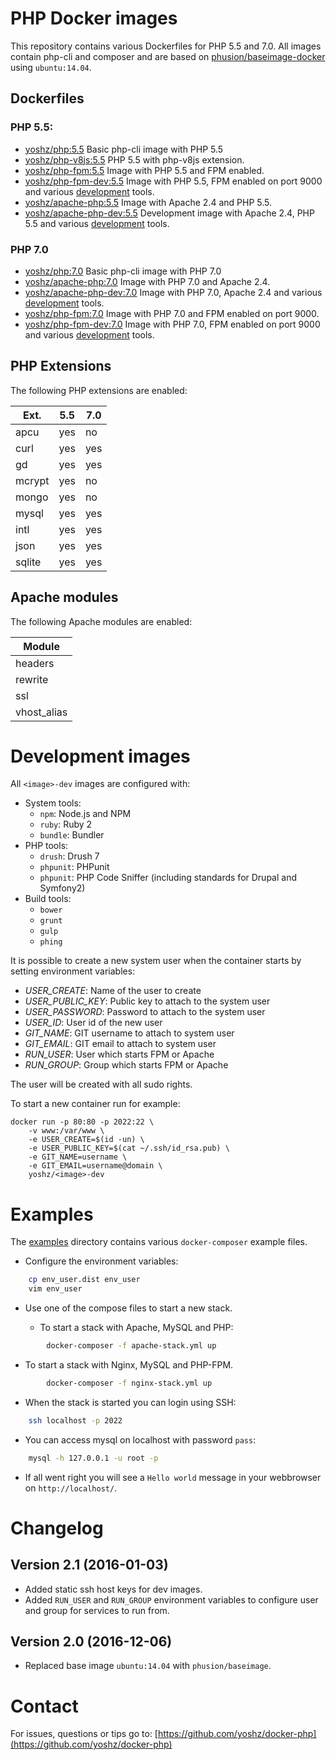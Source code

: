 PHP Docker images
=================

This repository contains various Dockerfiles for PHP 5.5 and 7.0.
All images contain php-cli and composer and are based on [phusion/baseimage-docker](https://hub.docker.com/r/phusion/baseimage/) using `ubuntu:14.04`.

Dockerfiles
-----------

### PHP 5.5:
* [yoshz/php:5.5](5.5/php) Basic php-cli image with PHP 5.5
* [yoshz/php-v8js:5.5](5.5/php-v8js) PHP 5.5 with php-v8js extension.
* [yoshz/php-fpm:5.5](5.5/php-fpm) Image with PHP 5.5 and FPM enabled.
* [yoshz/php-fpm-dev:5.5](5.5/php-fpm-dev) Image with PHP 5.5, FPM enabled on port 9000 and various [development](#Development) tools.
* [yoshz/apache-php:5.5](5.5/apache-php) Image with Apache 2.4 and PHP 5.5.
* [yoshz/apache-php-dev:5.5](5.5/apache-php-dev) Development image with Apache 2.4, PHP 5.5 and various [development](#Development) tools.

### PHP 7.0
* [yoshz/php:7.0](7.0/php) Basic php-cli image with PHP 7.0
* [yoshz/apache-php:7.0](7.0/apache-php) Image with PHP 7.0 and Apache 2.4.
* [yoshz/apache-php-dev:7.0](7.0/apache-php-dev) Image with PHP 7.0, Apache 2.4 and various [development](#Development) tools.
* [yoshz/php-fpm:7.0](7.0/php-fpm) Image with PHP 7.0 and FPM enabled on port 9000.
* [yoshz/php-fpm-dev:7.0](7.0/php-fpm-dev) Image with PHP 7.0, FPM enabled on port 9000 and various [development](#Development) tools.

PHP Extensions
--------------

The following PHP extensions are enabled:

| Ext.     | 5.5     | 7.0
|----------|---------|---------
| apcu     | yes     | no
| curl     | yes     | yes
| gd       | yes     | yes
| mcrypt   | yes     | no
| mongo    | yes     | no
| mysql    | yes     | yes
| intl     | yes     | yes
| json     | yes     | yes
| sqlite   | yes     | yes

Apache modules
--------------

The following Apache modules are enabled:

| Module
|--------------
| headers
| rewrite
| ssl
| vhost_alias


Development images
==================

All `<image>-dev` images are configured with:

* System tools:
  * `npm`: Node.js and NPM
  * `ruby`: Ruby 2
  * `bundle`: Bundler
* PHP tools:
  * `drush`: Drush 7
  * `phpunit`: PHPunit
  * `phpunit`: PHP Code Sniffer (including standards for Drupal and Symfony2)
* Build tools:
  * `bower`
  * `grunt`
  * `gulp`
  * `phing`

It is possible to create a new system user when the container starts by setting environment variables:
      
* *USER_CREATE*: Name of the user to create
* *USER_PUBLIC_KEY*: Public key to attach to the system user
* *USER_PASSWORD*: Password to attach to the system user
* *USER_ID*: User id of the new user
* *GIT_NAME*: GIT username to attach to system user
* *GIT_EMAIL*: GIT email to attach to system user
* *RUN_USER*: User which starts FPM or Apache 
* *RUN_GROUP*: Group which starts FPM or Apache 

The user will be created with all sudo rights.

To start a new container run for example:

    docker run -p 80:80 -p 2022:22 \
        -v www:/var/www \
        -e USER_CREATE=$(id -un) \
        -e USER_PUBLIC_KEY=$(cat ~/.ssh/id_rsa.pub) \
        -e GIT_NAME=username \
        -e GIT_EMAIL=username@domain \
        yoshz/<image>-dev


Examples
========

The [examples](examples/) directory contains various `docker-composer` example files.

* Configure the environment variables:
```bash
    cp env_user.dist env_user
    vim env_user
```

* Use one of the compose files to start a new stack.

  * To start a stack with Apache, MySQL and PHP:
```bash
        docker-composer -f apache-stack.yml up
```
  * To start a stack with Nginx, MySQL and PHP-FPM.
```bash
        docker-composer -f nginx-stack.yml up
```

* When the stack is started you can login using SSH:
```bash
    ssh localhost -p 2022
```

* You can access mysql on localhost with password `pass`:
```bash
    mysql -h 127.0.0.1 -u root -p
```

* If all went right you will see a `Hello world` message in your webbrowser on `http://localhost/`. 


Changelog
=========

Version 2.1 (2016-01-03)
------------------------

* Added static ssh host keys for dev images.
* Added `RUN_USER` and `RUN_GROUP` environment variables to configure user and group for services to run from.


Version 2.0 (2016-12-06)
------------------------

* Replaced base image `ubuntu:14.04` with `phusion/baseimage`.


Contact
=======

For issues, questions or tips go to:
[https://github.com/yoshz/docker-php](https://github.com/yoshz/docker-php)
